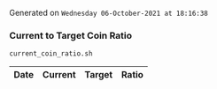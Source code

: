 Generated on `Wednesday 06-October-2021 at 18:16:38`

### Current to Target Coin Ratio
`current_coin_ratio.sh`

Date|Current|Target|Ratio
---|---|---|---

